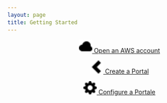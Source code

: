 ```yaml
---
layout: page
title: Getting Started
---
```


  <div class="row">
    <div class="col-sm-4"  style="text-align: center;">
      <p/>
      <a class="btn btn-success btn-lg get-started-btn" href="aws.html">
      <img src="images/cloud.svg" width="30" /> Open an AWS account</a>
    </div>
    <div class="col-sm-4"  style="text-align: center;">
      <p/>
      <a class="btn btn-success btn-lg get-started-btn" href="create.html">
      <img src="images/chevron-left.svg" width="30" /> Create a Portal</a>
    </div>
    <div class="col-sm-4" style="text-align: center;">
     <p/>
     <a class="btn btn-success btn-lg get-started-btn" href="config.html">
     <img src="images/cog.svg" width="30" /> Configure a Portale</a>
    </div>
  </div>
  